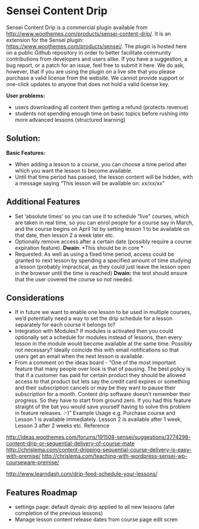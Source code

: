 Sensei Content Drip
=====================

Sensei Content Drip is a commercial plugin available from http://www.woothemes.com/products/sensei-content-drip/. It is an extension for the Sensei plugin: https://www.woothemes.com/products/sensei/. The plugin is hosted here on a public Github repository in order to better facilitate community contributions from developers and users alike. If you have a suggestion, a bug report, or a patch for an issue, feel free to submit it here. We do ask, however, that if you are using the plugin on a live site that you please purchase a valid license from the website. We cannot provide support or one-click updates to anyone that does not hold a valid license key.

**User problems:**
- users downloading all content then getting a refund (protects revenue)
- students not spending enough time on basic topics before rushing into more advanced lessons (structured learning)

Solution:
-------

**Basic Features:**

- When adding a lesson to a course, you can choose a time period after which you want the lesson to become available.
- Until that time period has passed, the lesson content will be hidden, with a message saying “This lesson will be available on: xx/xx/xx”


**Additional  Features**
--------------
- Set ‘absolute times’ so you can use it to schedule “live” courses, which are taken in real time, so you can enrol people for a course say in March, and the course begins on April 1st by setting lesson 1 to be available on that date, then lesson 2 a week later etc. 
- Optionally remove access after a certain date (possibly require a course expiration feature). **Dwain**:  *This should be in core *
- Requested: As well as using a fixed time period, access could be granted to next lesson by spending a specified amount of time studying a lesson (probably impractical, as they could just leave the lesson open in the browser until the time is reached) **Dwain:** the test should ensure that the user covered the course so not needed.

**Considerations**
-------------------
- If in future we want to enable one lesson to be used in multiple courses, we’d potentially need a way to set the drip schedule for a lesson separately for each course it belongs to?
- Integration with Modules? If modules is activated then you could optionally set a schedule for modules instead of lessons, then every lesson in the module would become available at the same time. Possibly not necessary?
Ideally coincide this with email notifications so that users get an email when the next lesson is available.
- From a comment on the ideas board - “One of the most important feature that many people over look is that of pausing. The best policy is that if a customer has paid for certain product they should be allowed access to that product but lets say the credit card expires or something and their subscription cancels or may be they want to pause their subscription for a month. Content drip software doesn't remember their progress. So they have to start from ground zero. If you had this feature straight of the bat you would save yourself having to solve this problem in feature releases. :-)” Example Usage e.g. Purchase course and Lesson 1 is available immediately. Lesson 2 is available after 1 week, Lesson 3 after 2 weeks etc.
Reference

http://ideas.woothemes.com/forums/191508-sensei/suggestions/3774298-content-drip-or-sequential-delivery-of-course-mate
http://chrislema.com/content-dripping-sequential-course-delivery-is-easy-with-premise/
http://chrislema.com/teaching-with-wordpress-sensei-wp-courseware-premise/

http://www.learndash.com/drip-feed-schedule-your-lessons/

Features Roadmap
-------
- settings page: default dynaic drip applied to all new lessons (afer completion of the previous lessons)
- Manage lesson content release dates from course page edit scren
